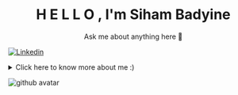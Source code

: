 <h1 align="center"> H E L L O , I'm Siham Badyine </h1>
	 
	



 
 <p align="center"> Ask me about anything here  💬</p>
	  
	

[![Linkedin](https://img.shields.io/badge/linked-in-369?style=flat-square&logo=linkedin&logoColor=white&color=blue)](https://www.linkedin.com/in/siham-badyine)
	  



<details>
 <summary>Click here to know more about me :)</summary>

 <div align="center">
	

 <table><tr><td valign="top" width="50%"><br>

[![Siham Badyine's GitHub stats](https://github-readme-stats.vercel.app/api?username=Sb0009)](https://github.com/Sb0009/github-readme-stats)


### My Story  <p><img src="https://pluspng.com/img-png/github-octocat-png--896.gif" alt="github avatar" width="62px"></p> 
* Hello! I'm Siham Badyine and currently software engineer student in Holberton School  | PARIS |
* I'd be finishing my studies in 2024 and I'm looking for an internship in WebDev | FullStack ||  I’m very interested in Web development.

* During my first year at Holberton, I worked mainly in C language, Python and bash scripting. Thus I’m comfortable with web development in Python with focus on unit testing and building MySQL Databases. 

* I recreated the printf function and Linux Shell with 2 different groups. Thanks to the school learning approach we learned to work collaboratively, in person and remotely.

### My Porfolio project is in Progress 👸💢
* For my portfolio project, I will work with a peer on a mobile application.
a secret application for the moment,  built with swift and X
We learned how to be organised to deliver a working MVC in a manner of a few weeks…


#### If you want to reach out to me, you can message me on:
  - [LinkedIn](https://www.linkedin.com/in/siham-badyine)
  

#### My latest Medium articles:

<!-- MEDIUM-STORY-LIST:START -->
- [Claude Shannon turned dream into reality](https://medium.com/@sihambadyine/claude-shannon-turned-dream-into-reality-a8ee625f790c?source=rss-9894ca830433------2)
- [The Power of Static libraries in C](https://towardsdev.com/the-power-of-static-libraries-in-c-992da4c71820?source=rss-9894ca830433------2)
- [Day-0](https://medium.com/@sihambadyine/day-0-5e7e4d6a2644?source=rss-9894ca830433------2)
- [The Day Before 0:](https://medium.com/@sihambadyine/the-day-before-0-8a7699db2a96?source=rss-9894ca830433------2)
<!-- MEDIUM-STORY-LIST:END -->

### Languages and Tools

<code><img height="42" src="https://raw.githubusercontent.com/github/explore/80688e429a7d4ef2fca1e82350fe8e3517d3494d/topics/c/c.png"></code>

<code><img height="42" src="https://raw.githubusercontent.com/github/explore/80688e429a7d4ef2fca1e82350fe8e3517d3494d/topics/javascript/javascript.png"></code>

<code><img height="42" src="https://raw.githubusercontent.com/github/explore/80688e429a7d4ef2fca1e82350fe8e3517d3494d/topics/python/python.png"></code>

<code><img height="42" src="https://raw.githubusercontent.com/github/explore/80688e429a7d4ef2fca1e82350fe8e3517d3494d/topics/linux/linux.png"></code>




  </td></tr></table></div>
  </details>
 

       

 
 

<p><img src="https://pluspng.com/img-png/github-octocat-png--896.gif" alt="github avatar" width="142px"></p> 



